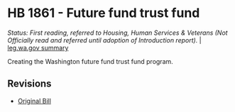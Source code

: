 # HB 1861 - Future fund trust fund
*Status: First reading, referred to Housing, Human Services & Veterans (Not Officially read and referred until adoption of Introduction report).* | [leg.wa.gov summary](https://app.leg.wa.gov/billsummary?BillNumber=1861&Year=2021)

Creating the Washington future fund trust fund program.

## Revisions
* [Original Bill](1/)